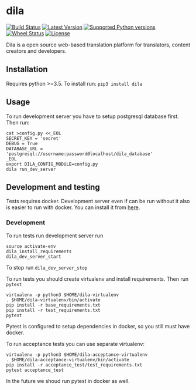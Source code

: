 # dila

[![Build Status](https://travis-ci.org/socialwifi/dila.svg?branch=master)](https://travis-ci.org/socialwifi/dila)
[![Latest Version](https://img.shields.io/pypi/v/dila.svg)](https://github.com/socialwifi/dila/blob/master/CHANGELOG.md)
[![Supported Python versions](https://img.shields.io/pypi/pyversions/dila.svg)](https://pypi.python.org/pypi/dila/)
[![Wheel Status](https://img.shields.io/pypi/wheel/dila.svg)](https://pypi.python.org/pypi/dila/)
[![License](https://img.shields.io/pypi/l/dila.svg)](https://github.com/socialwifi/dila/blob/master/LICENSE)

Dila is a open source web-based translation platform for translators, content creators and developers.

## Installation
Requires python >=3.5. To install run:
`pip3 install dila`

## Usage
To run development server you have to setup postgresql database first. Then run:
```
cat >config.py <<_EOL
SECRET_KEY = 'secret'
DEBUG = True
DATABASE_URL = 'postgresql://username:password@localhost/dila_database'
_EOL
export DILA_CONFIG_MODULE=config.py
dila run_dev_server
```

## Development and testing
Tests requires docker. Development server even if can be run without it also is easier to run with docker.
You can install it from [here](https://docs.docker.com/engine/getstarted/linux_install_help/).
### Development
To run tests run development server run
```
source activate-env
dila_install_requirements
dila_dev_server_start
```
To stop run `dila_dev_server_stop`

To run tests you should create virtualenv and install requirements. Then run `pytest`
```
virtualenv -p python3 $HOME/dila-virtualenv
. $HOME/dila-virtualenv/bin/activate
pip install -r base_requirements.txt
pip install -r test_requirements.txt
pytest
```
Pytest is configured to setup dependencies in docker, so you still must have docker.

To run acceptance tests you can use separate virtualenv:

```
virtualenv -p python3 $HOME/dila-acceptance-virtualenv
. $HOME/dila-acceptance-virtualenv/bin/activate
pip install -r acceptance_test/test_requirements.txt
pytest acceptance_test
```
In the future we shoud run pytest in docker as well.
